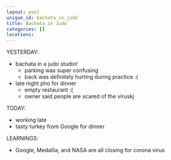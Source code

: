 ```yaml
---
layout: post
unique_id: bachata_in_judo
title: Bachata in Judo
categories: []
locations: 
---
```


YESTERDAY:
* bachata in a judo studio!
  * parking was super confusing
  * back was definitely hurting during practice :(
* late night pho for dinner
  * empty restaurant :(
  * owner said people are scared of the viruskj

TODAY:
* working late
* tasty turkey from Google for dinner

LEARNINGS:
* Google, Medallia, and NASA are all closing for corona virus
